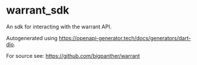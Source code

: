 # warrant_sdk

An sdk for interacting with the warrant API.

Autogenerated using https://openapi-generator.tech/docs/generators/dart-dio.

For source see: https://github.com/bigpanther/warrant
